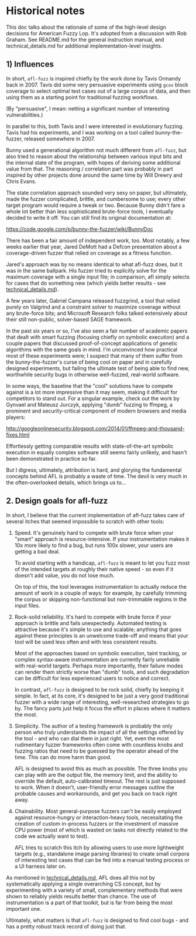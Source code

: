 # Historical notes

  This doc talks about the rationale of some of the high-level design decisions
  for American Fuzzy Lop. It's adopted from a discussion with Rob Graham.
  See README.md for the general instruction manual, and technical_details.md for
  additional implementation-level insights.

## 1) Influences

In short, `afl-fuzz` is inspired chiefly by the work done by Tavis Ormandy back
in 2007. Tavis did some very persuasive experiments using `gcov` block coverage
to select optimal test cases out of a large corpus of data, and then using
them as a starting point for traditional fuzzing workflows.

(By "persuasive", I mean: netting a significant number of interesting
vulnerabilities.)

In parallel to this, both Tavis and I were interested in evolutionary fuzzing.
Tavis had his experiments, and I was working on a tool called bunny-the-fuzzer,
released somewhere in 2007.

Bunny used a generational algorithm not much different from `afl-fuzz`, but
also tried to reason about the relationship between various input bits and
the internal state of the program, with hopes of deriving some additional value
from that. The reasoning / correlation part was probably in part inspired by
other projects done around the same time by Will Drewry and Chris Evans.

The state correlation approach sounded very sexy on paper, but ultimately, made
the fuzzer complicated, brittle, and cumbersome to use; every other target
program would require a tweak or two. Because Bunny didn't fare a whole lot
better than less sophisticated brute-force tools, I eventually decided to write
it off. You can still find its original documentation at:

  https://code.google.com/p/bunny-the-fuzzer/wiki/BunnyDoc

There has been a fair amount of independent work, too. Most notably, a few
weeks earlier that year, Jared DeMott had a Defcon presentation about a
coverage-driven fuzzer that relied on coverage as a fitness function.

Jared's approach was by no means identical to what afl-fuzz does, but it was in
the same ballpark. His fuzzer tried to explicitly solve for the maximum coverage
with a single input file; in comparison, afl simply selects for cases that do
something new (which yields better results - see [technical_details.md](technical_details.md)).

A few years later, Gabriel Campana released fuzzgrind, a tool that relied purely
on Valgrind and a constraint solver to maximize coverage without any brute-force
bits; and Microsoft Research folks talked extensively about their still
non-public, solver-based SAGE framework.

In the past six years or so, I've also seen a fair number of academic papers
that dealt with smart fuzzing (focusing chiefly on symbolic execution) and a
couple papers that discussed proof-of-concept applications of genetic
algorithms with the same goals in mind. I'm unconvinced how practical most of
these experiments were; I suspect that many of them suffer from the
bunny-the-fuzzer's curse of being cool on paper and in carefully designed
experiments, but failing the ultimate test of being able to find new,
worthwhile security bugs in otherwise well-fuzzed, real-world software.

In some ways, the baseline that the "cool" solutions have to compete against is
a lot more impressive than it may seem, making it difficult for competitors to
stand out. For a singular example, check out the work by Gynvael and Mateusz
Jurczyk, applying "dumb" fuzzing to ffmpeg, a prominent and security-critical
component of modern browsers and media players:

  http://googleonlinesecurity.blogspot.com/2014/01/ffmpeg-and-thousand-fixes.html

Effortlessly getting comparable results with state-of-the-art symbolic execution
in equally complex software still seems fairly unlikely, and hasn't been
demonstrated in practice so far.

But I digress; ultimately, attribution is hard, and glorying the fundamental
concepts behind AFL is probably a waste of time. The devil is very much in the
often-overlooked details, which brings us to...

## 2. Design goals for afl-fuzz

In short, I believe that the current implementation of afl-fuzz takes care of
several itches that seemed impossible to scratch with other tools:

1) Speed. It's genuinely hard to compete with brute force when your "smart"
   approach is resource-intensive. If your instrumentation makes it 10x more
   likely to find a bug, but runs 100x slower, your users are getting a bad
   deal.

   To avoid starting with a handicap, `afl-fuzz` is meant to let you fuzz most of
   the intended targets at roughly their native speed - so even if it doesn't
   add value, you do not lose much.

   On top of this, the tool leverages instrumentation to actually reduce the
   amount of work in a couple of ways: for example, by carefully trimming the
   corpus or skipping non-functional but non-trimmable regions in the input
   files.

2) Rock-solid reliability. It's hard to compete with brute force if your
   approach is brittle and fails unexpectedly. Automated testing is attractive
   because it's simple to use and scalable; anything that goes against these
   principles is an unwelcome trade-off and means that your tool will be used
   less often and with less consistent results.

   Most of the approaches based on symbolic execution, taint tracking, or
   complex syntax-aware instrumentation are currently fairly unreliable with
   real-world targets. Perhaps more importantly, their failure modes can render
   them strictly worse than "dumb" tools, and such degradation can be difficult
   for less experienced users to notice and correct.

   In contrast, `afl-fuzz` is designed to be rock solid, chiefly by keeping it
   simple. In fact, at its core, it's designed to be just a very good
   traditional fuzzer with a wide range of interesting, well-researched
   strategies to go by. The fancy parts just help it focus the effort in
   places where it matters the most.

3) Simplicity. The author of a testing framework is probably the only person
   who truly understands the impact of all the settings offered by the tool -
   and who can dial them in just right. Yet, even the most rudimentary fuzzer
   frameworks often come with countless knobs and fuzzing ratios that need to
   be guessed by the operator ahead of the time. This can do more harm than 
   good.

   AFL is designed to avoid this as much as possible. The three knobs you
   can play with are the output file, the memory limit, and the ability to
   override the default, auto-calibrated timeout. The rest is just supposed to
   work. When it doesn't, user-friendly error messages outline the probable
   causes and workarounds, and get you back on track right away.

4) Chainability. Most general-purpose fuzzers can't be easily employed
   against resource-hungry or interaction-heavy tools, necessitating the
   creation of custom in-process fuzzers or the investment of massive CPU
   power (most of which is wasted on tasks not directly related to the code
   we actually want to test).

   AFL tries to scratch this itch by allowing users to use more lightweight
   targets (e.g., standalone image parsing libraries) to create small
   corpora of interesting test cases that can be fed into a manual testing
   process or a UI harness later on.

As mentioned in [technical_details.md](technical_details.md), AFL does all this not by systematically
applying a single overarching CS concept, but by experimenting with a variety
of small, complementary methods that were shown to reliably yields results
better than chance. The use of instrumentation is a part of that toolkit, but is
far from being the most important one.

Ultimately, what matters is that `afl-fuzz` is designed to find cool bugs - and
has a pretty robust track record of doing just that.
